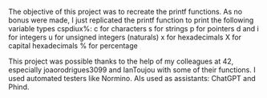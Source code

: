 The objective of this project was to recreate the printf functions. As no bonus were made, I just replicated the printf function to print the following variable types cspdiux%:
c for characters
s for strings
p for pointers
d and i for integers
u for unsigned integers (naturals)
x for hexadecimals
X for capital hexadecimals 
% for percentage

This project was possible thanks to the help of my colleagues at 42, especially joaorodrigues3099 and IanToujou with some of their functions. I used automated testers like Normino.
AIs used as assistants: ChatGPT and Phind.
